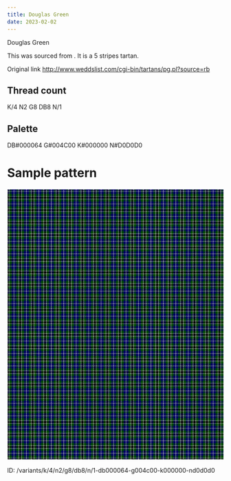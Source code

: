 ```yaml
---
title: Douglas Green
date: 2023-02-02
---
```

Douglas Green

This was sourced from <no value>.  It is a 5 stripes tartan.

Original link http://www.weddslist.com/cgi-bin/tartans/pg.pl?source=rb

## Thread count
K/4 N2 G8 DB8 N/1

## Palette
DB#000064 G#004C00 K#000000 N#D0D0D0

# Sample pattern

![Tartan detail](tartan.png "K/4 N2 G8 DB8 N/1 tartan")

ID: /variants/k/4/n2/g8/db8/n/1-db000064-g004c00-k000000-nd0d0d0